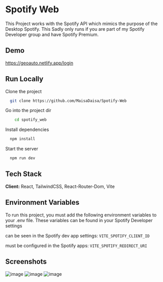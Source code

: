 # Spotify Web

This Project works with the Spotify API which mimics the purpose of the Desktop Spotify. This Sadly only runs if you are part of my Spotify Developer group and have Spotify Premium.

## Demo

https://geoauto.netlify.app/login

## Run Locally

Clone the project

```bash
  git clone https://github.com/MaisaDaisa/Spotify-Web
```

Go into the project dir

```bash
    cd spotify_web
```

Install dependencies

```bash
  npm install
```

Start the server

```bash
  npm run dev
```

## Tech Stack

**Client:** React, TailwindCSS, React-Router-Dom, Vite



## Environment Variables

To run this project, you must add the following environment variables to your .env file. These variables can be found in your Spotify Developer settings

can be seen in the Spotify dev app settings:
`VITE_SPOTIFY_CLIENT_ID`

must be configured in the Spotify apps:
`VITE_SPOTIFY_REDIRECT_URI`




## Screenshots

![image](https://github.com/MaisaDaisa/Spotify-Web/assets/129600723/6f1acb37-9a37-469f-a06a-3ade1fd40d96)
![image](https://github.com/MaisaDaisa/Spotify-Web/assets/129600723/16e0f7e7-524c-4999-9c07-e78f6efad0d1)
![image](https://github.com/MaisaDaisa/Spotify-Web/assets/129600723/4548ffa2-baea-4f08-af3e-c8aaedd1d89b)
